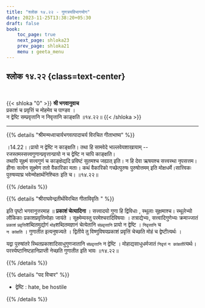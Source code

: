 ```yaml
---
title: "श्लोक १४.२२ - गुणत्रयविभागयोग"
date: 2023-11-25T13:38:20+05:30
draft: false
book:
    toc_page: true
    next_page: shloka23
    prev_page: shloka21
    menu : geeta_menu
---
```




## श्लोक १४.२२ {class=text-center}

<br/>

{{< shloka  "0"  >}}
**श्री भगवानुवाच**   
प्रकाशं च प्रवृत्तिं च मोहमेव च पाण्डव ।   
न द्वेष्टि सम्प्रवृत्तानि न निवृत्तानि काङ्क्षति ॥१४.२२॥
{{< /shloka >}}

---


{{% details "श्रीमन्मध्वाचार्यभगवत्पादाचर्य विरचित  गीताभाष्य" %}}

।14.22।।प्रायो न द्वेष्टि न काङ्क्षति। तथा हि सामवेदे भाल्लवेयशाखायाम् -- 
रजस्तमस्सत्त्वगुणान्प्रवृत्तान्प्रायो न च द्वेष्टि न चापि काङ्क्षति।  
तथापि सूक्ष्मं सत्त्वगुणं च काङ्क्षेद्यदि प्रविष्टं सुतमश्च जह्यात् इति। न हि देवा ऋषयश्च सत्त्वस्था नृपसत्तम। हीनाः सत्वेन सूक्ष्मेण ततो वैकारिका मताः। कथं वैकारिको गच्छेत्पुरुषः पुरुषोत्तमम् इति मोक्षधर्मे।सात्त्विकः पुरुषव्याघ्र भवेन्मोक्षार्थनिश्चितः इति च। ॥१४.२२॥

{{% /details %}}



{{% details "श्रीराघवेन्द्रतीर्थविरचित गीताविवृतिः " %}}

इति पृष्टो भगवानुत्तरमाह ॥ **प्रकाशं चेत्यादिना** । 
सत्त्वादयो गुणा हि द्विविधाः , स्थूलाः सूक्षमाश्च। 
स्थूलेभ्यो लौकिकाः प्रकाशप्रवृत्तिमोहाः जायंते ।
सूक्ष्मेम्यस्तु परमेश्चरादिविषयाः । 
तत्राद्येभ्यः, सत्त्वादिगुणेभ्यः क्रमाज्जातं 
`प्रकाशं` `प्रवृत्ति`शब्दितमुद्योगं `मोह`शब्दितमज्ञानं 
चेत्येतानि `संप्रवृत्तानि` प्रायो न द्वेष्टि । `निवृत्तानि` च  
`न कांक्षति` । गुणातीत इत्यनुषज्यते । द्वितीये तु 
विष्णुविषयप्रकाशं प्रवृत्तिं चेच्छति मोहं च द्वेष्टीत्यर्थः ।   

यद्वा पुरुषांतरे स्थितप्रकाशादिसाधुगुणजातानि `संप्रवृत्तानि` 
न द्वेष्टि । मोहाद्यसाधुधर्मजातं 
`निवृत्तं` `न कांक्षती`त्यर्थः। 
परस्येष्टानिष्टहानिप्राप्ती नेच्छति 
गुणातीत इति भावः ॥१४.२२॥

{{% /details %}}



{{% details "पद विचार" %}}

- द्वेष्टि  : hate, be hostile

{{% /details %}}
